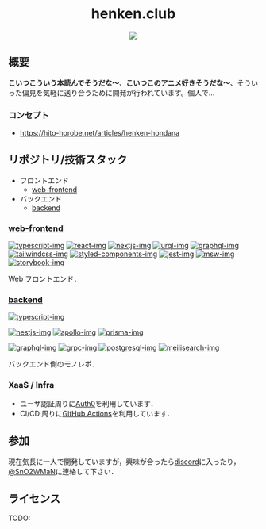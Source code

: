 <h1 align="center">henken.club</h1>

<p align="center">
    <a href="https://discord.gg/v5AXyfuGeV">
        <img src="https://img.shields.io/discord/882910287638986762?color=7489d5&logo=discord&logoColor=ffffff" />
    </a>
</p>

## 概要

**こいつこういう本読んでそうだな〜**、**こいつこのアニメ好きそうだな〜**、そういった偏見を気軽に送り合うために開発が行われています。個人で…

### コンセプト

- https://hito-horobe.net/articles/henken-hondana

## リポジトリ/技術スタック

- フロントエンド
  - [web-frontend]
- バックエンド
  - [backend]

<!-- lang -->

[typescript]: https://www.typescriptlang.org/
[typescript-img]: https://img.shields.io/badge/-TypeScript-3178C6?style=flat-square&logoColor=white&logo=typescript

<!-- protocols -->

[graphql]: https://www.graphql.com/
[graphql-img]: https://img.shields.io/badge/-GraphQL-E10098?style=flat-square&logoColor=white&logo=graphql
[grpc]: https://www.meilisearch.com/
[grpc-img]: https://img.shields.io/badge/-gRPC-54bec6?style=flat-square

<!-- frontend -->

[react]: https://reactjs.org/
[react-img]: https://img.shields.io/badge/-React-61DAFB?style=flat-square&logoColor=white&logo=React
[nextjs]: https://nextjs.org/
[nextjs-img]: https://img.shields.io/badge/-Next.js-000?style=flat-square&logoColor=white&logo=Next.js
[urql]: https://formidable.com/open-source/urql/
[urql-img]: https://img.shields.io/badge/-urql-8196ff?style=flat-square
[storybook]: https://storybook.js.org/
[storybook-img]: https://img.shields.io/badge/-Storybook-FF4785?style=flat-square&logoColor=white&logo=Storybook
[tailwindcss]: https://storybook.js.org/
[tailwindcss-img]: https://img.shields.io/badge/-TailwindCSS-06B6D4?style=flat-square&logoColor=white&logo=TailwindCSS
[styled-components]: https://storybook.js.org/
[styled-components-img]: https://img.shields.io/badge/-styled--components-d97bb5?style=flat-square
[jest]: https://jestjs.io/
[jest-img]: https://img.shields.io/badge/-Jest-C21325?style=flat-square&logoColor=white&logo=Jest
[msw]: https://mswjs.io/
[msw-img]: https://img.shields.io/badge/-MSW-ff6a33?style=flat-square

<!-- backend -->

[nestjs]: https://nestjs.com
[nestjs-img]: https://img.shields.io/badge/-NestJS-E0234E?style=flat-square&logoColor=white&logo=nestjs
[apollo]: https://www.apollographql.com/
[apollo-img]: https://img.shields.io/badge/-Apollo-311C87?style=flat-square&logoColor=white&logo=apollo-graphql
[prisma]: https://www.prisma.io/
[prisma-img]: https://img.shields.io/badge/-Prisma-2D3748?style=flat-square&logoColor=white&logo=prisma

<!-- middleware -->

[meilisearch]: https://www.meilisearch.com/
[meilisearch-img]: https://img.shields.io/badge/-Meilisearch-F23C79?style=flat-square
[postgresql]: https://www.postgresql.org/
[postgresql-img]: https://img.shields.io/badge/-PostgreSQL-4169E1?style=flat-square&logoColor=white&logo=postgresql

### [web-frontend]

[web-frontend]: https://github.com/henken-club/main-backend

[![typescript-img]][typescript]
[![react-img]][react]
[![nextjs-img]][nextjs]
[![urql-img]][urql]
[![graphql-img]][graphql]
[![tailwindcss-img]][tailwindcss]
[![styled-components-img]][styled-components]
[![jest-img]][jest]
[![msw-img]][msw]
[![storybook-img]][storybook]

Web フロントエンド．

### [backend]

[backend]: https://github.com/henken-club/backend

[![typescript-img]][typescript]

[![nestjs-img]][nestjs]
[![apollo-img]][apollo]
[![prisma-img]][prisma]

[![graphql-img]][graphql] 
[![grpc-img]][grpc]
[![postgresql-img]][postgresql]
[![meilisearch-img]][meilisearch]

バックエンド側のモノレポ．
 
### XaaS / Infra

- ユーザ認証周りに[Auth0](https://auth0.com)を利用しています．
- CI/CD 周りに[GitHub Actions](https://docs.github.com/actions)を利用しています．

## 参加

現在気長に一人で開発していますが，興味が合ったら[discord](https://discord.gg/v5AXyfuGeV)に入ったり，[@SnO2WMaN](https://twitter.com/SnO2WMaN)に連絡して下さい．

## ライセンス

TODO:
